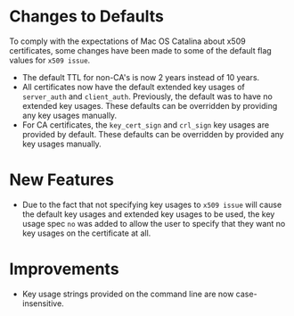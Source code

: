 # Changes to Defaults

To comply with the expectations of Mac OS Catalina
about x509 certificates, some changes have been made to
some of the default flag values for `x509 issue`.

* The default TTL for non-CA's is now 2 years instead of 10 years.
* All certificates now have the default extended key usages of `server_auth` and `client_auth`. Previously, the default was to have no extended key usages. These defaults can be overridden by providing any key usages manually.
* For CA certificates, the `key_cert_sign` and `crl_sign` key usages are provided by default. These defaults can be overridden by provided any key usages manually.

# New Features

* Due to the fact that not specifying key usages to `x509 issue` will cause the default key usages and extended key usages to be used, the key usage spec `no` was added to allow the user to specify that they want no key usages on the certificate at all.

# Improvements

* Key usage strings provided on the command line are now case-insensitive.